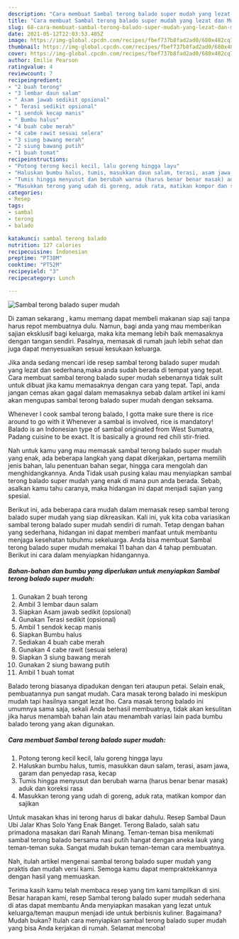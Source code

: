 ```yaml
---
description: "Cara membuat Sambal terong balado super mudah yang lezat dan Mudah Dibuat"
title: "Cara membuat Sambal terong balado super mudah yang lezat dan Mudah Dibuat"
slug: 68-cara-membuat-sambal-terong-balado-super-mudah-yang-lezat-dan-mudah-dibuat
date: 2021-05-12T22:03:53.405Z
image: https://img-global.cpcdn.com/recipes/fbef737b8fad2ad0/680x482cq70/sambal-terong-balado-super-mudah-foto-resep-utama.jpg
thumbnail: https://img-global.cpcdn.com/recipes/fbef737b8fad2ad0/680x482cq70/sambal-terong-balado-super-mudah-foto-resep-utama.jpg
cover: https://img-global.cpcdn.com/recipes/fbef737b8fad2ad0/680x482cq70/sambal-terong-balado-super-mudah-foto-resep-utama.jpg
author: Emilie Pearson
ratingvalue: 4
reviewcount: 7
recipeingredient:
- "2 buah terong"
- "3 lembar daun salam"
- " Asam jawab sedikit opsional"
- " Terasi sedikit opsional"
- "1 sendok kecap manis"
- " Bumbu halus"
- "4 buah cabe merah"
- "4 cabe rawit sesuai selera"
- "3 siung bawang merah"
- "2 siung bawang putih"
- "1 buah tomat"
recipeinstructions:
- "Potong terong kecil kecil, lalu goreng hingga layu"
- "Haluskan bumbu halus, tumis, masukkan daun salam, terasi, asam jawa, garam dan penyedap rasa, kecap"
- "Tumis hingga menyusut dan berubah warna (harus benar benar masak) aduk dan koreksi rasa"
- "Masukkan terong yang udah di goreng, aduk rata, matikan kompor dan sajikan"
categories:
- Resep
tags:
- sambal
- terong
- balado

katakunci: sambal terong balado 
nutrition: 127 calories
recipecuisine: Indonesian
preptime: "PT38M"
cooktime: "PT52M"
recipeyield: "3"
recipecategory: Lunch

---
```



![Sambal terong balado super mudah](https://img-global.cpcdn.com/recipes/fbef737b8fad2ad0/680x482cq70/sambal-terong-balado-super-mudah-foto-resep-utama.jpg)

Di zaman  sekarang , kamu memang dapat membeli makanan siap saji tanpa harus repot membuatnya dulu. Namun, bagi anda yang mau memberikan sajian eksklusif bagi keluarga, maka kita memang lebih baik memasaknya dengan tangan sendiri. Pasalnya, memasak di rumah jauh lebih sehat dan juga dapat menyesuaikan sesuai kesukaan keluarga.

Jika anda sedang mencari ide resep sambal terong balado super mudah yang lezat dan sederhana,maka anda sudah berada di tempat yang tepat. Cara membuat sambal terong balado super mudah  sebenarnya tidak sulit untuk dibuat jika kamu memasaknya dengan cara yang tepat. Tapi, anda jangan cemas akan gagal dalam memasaknya 
sebab dalam artikel ini kami akan mengupas sambal terong balado super mudah dengan seksama.  

Whenever I cook sambal terong balado, I gotta make sure there is rice around to go with it Whenever a sambal is involved, rice is mandatory! Balado is an Indonesian type of sambal originated from West Sumatra, Padang cuisine to be exact. It is basically a ground red chili stir-fried.

Nah untuk kamu yang mau memasak sambal terong balado super mudah yang enak, ada beberapa langkah yang dapat dikerjakan, pertama memilih jenis bahan, lalu penentuan bahan segar, hingga cara mengolah dan menghidangkannya. Anda Tidak usah pusing kalau mau menyiapkan sambal terong balado super mudah yang enak di mana pun anda berada. Sebab, asalkan kamu  tahu caranya, maka hidangan ini dapat menjadi sajian yang spesial.

Berikut ini, ada beberapa cara mudah dalam memasak resep sambal terong balado super mudah yang siap dikreasikan. Kali ini, yuk kita coba variasikan sambal terong balado super mudah sendiri di rumah. Tetap dengan bahan yang sederhana, hidangan ini dapat memberi manfaat untuk membantu menjaga kesehatan tubuhmu sekeluarga. Anda bisa membuat Sambal terong balado super mudah memakai 11 bahan dan 4 tahap pembuatan. Berikut ini cara dalam menyiapkan hidangannya.

<!--inarticleads1-->

##### Bahan-bahan dan bumbu yang diperlukan untuk menyiapkan Sambal terong balado super mudah:

1. Gunakan 2 buah terong
1. Ambil 3 lembar daun salam
1. Siapkan  Asam jawab sedikit (opsional)
1. Gunakan  Terasi sedikit (opsional)
1. Ambil 1 sendok kecap manis
1. Siapkan  Bumbu halus
1. Sediakan 4 buah cabe merah
1. Gunakan 4 cabe rawit (sesuai selera)
1. Siapkan 3 siung bawang merah
1. Gunakan 2 siung bawang putih
1. Ambil 1 buah tomat


Balado terong biasanya dipadukan dengan teri ataupun petai. Selain enak, pembuatannya pun sangat mudah. Cara masak terong balado ini meskipun mudah tapi hasilnya sangat lezat lho. Cara masak terong balado ini umumnya sama saja, sekali Anda berhasil membuatnya, tidak akan kesulitan jika harus menambah bahan lain atau menambah variasi lain pada bumbu balado terong yang akan digunakan. 

<!--inarticleads2-->

##### Cara membuat Sambal terong balado super mudah:

1. Potong terong kecil kecil, lalu goreng hingga layu
1. Haluskan bumbu halus, tumis, masukkan daun salam, terasi, asam jawa, garam dan penyedap rasa, kecap
1. Tumis hingga menyusut dan berubah warna (harus benar benar masak) aduk dan koreksi rasa
1. Masukkan terong yang udah di goreng, aduk rata, matikan kompor dan sajikan


Untuk masakan khas ini terong harus di bakar dahulu. Resep Sambal Daun Ubi Jalar Khas Solo Yang Enak Banget. Terong Balado, salah satu primadona masakan dari Ranah Minang. Teman-teman bisa menikmati sambal terong balado bersama nasi putih hangat dengan aneka lauk yang teman-teman suka. Sangat mudah bukan teman-teman cara membuatnya. 

Nah, itulah artikel mengenai  sambal terong balado super mudah  yang praktis dan mudah versi kami. Semoga kamu dapat mempraktekkannya dengan hasil yang memuaskan. 

Terima kasih kamu telah membaca resep yang tim kami tampilkan di sini. Besar harapan kami, resep  Sambal terong balado super mudah sederhana di atas dapat membantu Anda menyiapkan masakan yang lezat untuk keluarga/teman maupun menjadi ide untuk berbisnis kuliner. Bagaimana? Mudah bukan? Itulah cara menyiapkan sambal terong balado super mudah yang bisa Anda kerjakan di rumah. Selamat mencoba!

